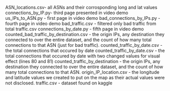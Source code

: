 ASN_locations.csv- all ASNs and their corrosponding long and lat values
connections_by_IP.py- third page presented in video demo
us_IPs_to_ASN.py - first page in video demo
bad_connections_by_IPs.py - fourth page in video demo
bad_traffic.csv - filtered only bad traffic from total traffic.csv
connections_by_date.py - fifth page in video demo
counted_bad_traffic_by_destination.csv - the origin IPs, any destination they connected to 
  over the entire dataset, and the count of how many total connections to that ASN (just for bad traffic).
counted_traffic_by_date.csv - the total connections that occured by date
counted_traffic_by_date.csv - the total connections that occured by date with two changed values for visual
  effect (lines 80 and 81)
counted_traffic_by_destination - the origin IPs, any destination they connected to 
  over the entire dataset, and the count of how many total connections to that ASN.
origin_IP_location.csv - the longitude and latitude values we created to put on the map as their 
  actual values were not disclosed.
traffic.csv - dataset found on kaggle
